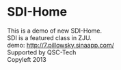 SDI-Home
========

This is a demo of new SDI-Home.  
SDI is a featured class in ZJU.  
demo: http://7.pillowsky.sinaapp.com/  
Supported by QSC-Tech  
Copyleft 2013
